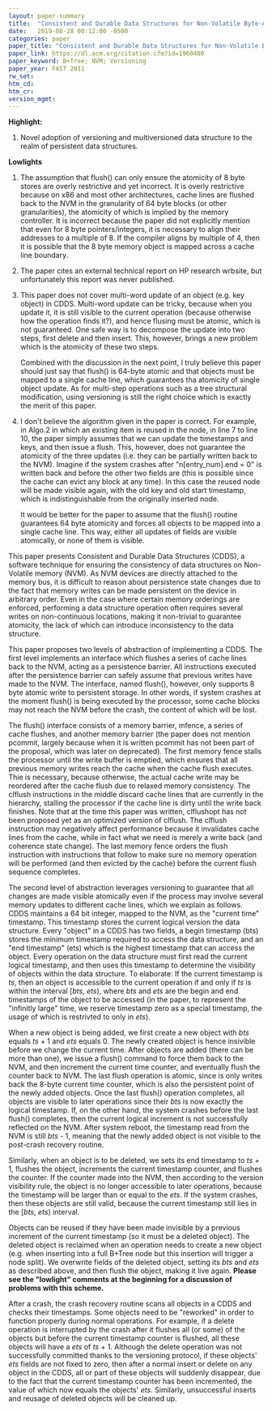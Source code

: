 ```yaml
---
layout: paper-summary
title:  "Consistent and Durable Data Structures for Non-Volatile Byte-Addressable Memory"
date:   2019-08-28 00:12:00 -0500
categories: paper
paper_title: "Consistent and Durable Data Structures for Non-Volatile Byte-Addressable Memory"
paper_link: https://dl.acm.org/citation.cfm?id=1960480
paper_keyword: B+Tree; NVM; Versioning
paper_year: FAST 2011
rw_set: 
htm_cd: 
htm_cr: 
version_mgmt: 
---
```


**Highlight:**

1. Novel adoption of versioning and multiversioned data structure to the realm of persistent data structures.

**Lowlights**

1. The assumption that flush() can only ensure the atomicity of 8 byte stores are overly restrictive and yet incorrect.
   It is overly restrictive because on x86 and most other architectures, cache lines are flushed back to the NVM in
   the granularity of 64 byte blocks (or other granularities), the atomicity of which is implied by the memory controller.
   It is incorrect because the paper did not explicitly mention that even for 8 byte pointers/integers, it is necessary to
   align their addresses to a multiple of 8. If the compiler aligns by multiple of 4, then it is possible that the 
   8 byte memory object is mapped across a cache line boundary.

2. The paper cites an external technical report on HP research wrbsite, but unfortunately this report was never published.

3. This paper does not cover multi-word update of an object (e.g. key object) in CDDS. Multi-word update can be tricky,
   because when you update it, it is still visible to the current operation (because otherwise how the operation finds it?), 
   and hence flusing must be atomic, which is not guaranteed. One safe way is to decompose the update into two steps, first
   delete and then insert. This, however, brings a new problem which is the atomicity of these two steps. 
   
   Combined with the discussion in the next point, I truly believe this paper should just say that flush() is 64-byte 
   atomic and that objects must be mapped to a single cache line, which guarantees tha atomicity of single object update. 
   As for multi-step operations such as a tree structural modification, using versioning is still the right choice which 
   is exactly the merit of this paper.

4. I don't believe the algorithm given in the paper is correct. For example, in Algo.2 in which an existing item is 
   reused in the node, in line 7 to line 10, the paper simply assumes that we can update the timestamps and keys, and then
   issue a flush. This, however, does not guarantee the atomicity of the three updates (i.e. they can be partially
   written back to the NVM). Imagine if the system crashes after "n\[entry\_num\].end = 0" is written back and before
   the other two fields are (this is possible since the cache can evict any block at any time). In this case the reused
   node will be made visible again, with the old key and old start timestamp, which is indistinguishable from the originally 
   inserted node. 

   It would be better for the paper to assume that the flush() routine guarantees 64 byte atomicity and forces all 
   objects to be mapped into a single cache line. This way, either all updates of fields are visible atomically, or none 
   of them is visible.

This paper presents Consistent and Durable Data Structures (CDDS), a software technique for ensuring the consistency
of data structures on Non-Volatile memory (NVM). As NVM devices are directly attached to the memory bus, it is 
difficult to reason about persistence state changes due to the fact that memory writes can be made persistent on the device 
in arbitrary order. Even in the case where certain memory orderings are enforced, performing a data structure operation
often requires several writes on non-continuous locations, making it non-trivial to guarantee atomicity, the lack of 
which can introduce inconsistency to the data structure. 

This paper proposes two levels of abstraction of implementing a CDDS. The first level implements an interface which flushes
a series of cache lines back to the NVM, acting as a persistence barrier. All instructions executed after the persistence
barrier can safely assume that previous writes have made to the NVM. The interface, named flush(), however, only supports
8 byte atomic write to persistent storage. In other words, if system crashes at the moment flush() is being executed 
by the processor, some cache blocks may not reach the NVM before the crash, the content of which will be lost. 

The flush() interface consists of a memory barrier, mfence, a series of cache flushes, and another memory barrier (the
paper does not mention pcommit, largely because when it is written pcommit has not been part of the proposal, which was
later on deprecated). The first memory fence stalls the processor until the write buffer is emptied, which ensures that 
all previous memory writes reach the cache when the cache flush executes. Thie is necessary, because otherwise, the actual 
cache write may be reordered after the cache flush due to relaxed memory consistency. The clflush instructions in the middle
discard cache lines that are currently in the hierarchy, stalling the processor if the cache line is dirty until the 
write back finishes. Note that at the time this paper was written, clflushopt has not been proposed yet as an optimized
version of clflush. The clflush instruction may negatively affect performance because it invalidates cache lines from the 
cache, while in fact what we need is merely a write back (and coherence state change). The last memory fence orders the flush
instruction with instructions that follow to make sure no memory operation will be performed (and then evicted by the cache) 
before the current flush sequence completes. 

The second level of abstraction leverages versioning to guarantee that all changes are made visible atomically even if
the process may involve several memory updates to different cache lines, which we explain as follows. CDDS maintains a 
64 bit integer, mapped to the NVM, as the "current time" timestamp. This timestamp stores the current logical version the 
data structure. Every "object" in a CDDS has two fields, a begin timestamp (bts) stores the minimum timestamp required to 
access the data structure, and an "end timestamp" (ets) which is the highest timestamp that can access the object. Every 
operation on the data structure must first read the current logical timestamp, and then uses this timestamp to determine 
the visibility of objects within the data structure. To elaborate: If the current timestamp is *ts*, then an object is 
accessible to the current operation if and only if *ts* is within the interval [*bts*, *ets*), where *bts* and *ets* are 
the begin and end timestamps of the object to be accessed (in the paper, to represent the "infinitly large" time, we reserve 
timestamp zero as a special timestamp, the usage of which is restrivted to only in *ets*). 

When a new object is being added, we first create a new object with *bts* equals *ts* + 1 and *ets* equals 0. The newly 
created object is hence insivible before we change the current time. After objects are added (there can be more than one), 
we issue a flush() command to force them back to the NVM, and then increment the current time counter, and eventually flush 
the counter back to NVM. The last flush operation is atomic, since is only writes back the 8-byte current time counter,
which is also the persistent point of the newly added objects. Once the last flush() operation completes, all objects 
are visible to later operations since their *bts* is now exactly the logical timestamp. If, on the other hand, the system
crashes before the last flush() completes, then the current logical increment is not successfully reflected on the NVM.
After system reboot, the timestamp read from the NVM is still *bts* - 1, meaning that the newly added object is not 
visible to the post-crash recovery routine.

Similarly, when an object is to be deleted, we sets its end timestamp to *ts* + 1, flushes the object, increments the 
current timestamp counter, and flushes the counter. If the counter made into the NVM, then according to the version 
visibility rule, the object is no longer accessible to later operations, because the timestamp will be larger than or 
equal to the *ets*. If the system crashes, then these objects are still valid, because the current timestamp still
lies in the [*bts*, *ets*) interval.

Objects can be reused if they have been made invisible by a previous increment of the current timestamp (so it must be 
a deleted object). The deleted object is reclaimed when an operation needs to create a new object (e.g. when inserting 
into a full B+Tree node but this insertion will trigger a node split). We overwrite fields of the deleted object,
setting its *bts* and *ets* as described above, and then flush the object, making it live again. **Please see the "lowlight"
comments at the beginning for a discussion of problems with this scheme.**

After a crash, the crash recovery routine scans all objects in a CDDS and checks their timestamps. Some objects need 
to be "reworked" in order to function properly during normal operations. For example, if a delete operation is interrupted
by the crash after it flushes all (or some) of the objects but before the current timestamp counter is flushed, all these
objects will have a *ets* of *ts* + 1. Although the delete operation was not successfully committed thanks to the versioning
protocol, if these objects' *ets* fields are not fixed to zero, then after a normal insert or delete on any object in the 
CDDS, all or part of these objects will suddenly disappear, due to the fact that the current timestamp counter has been
incremented, the value of which now equals the objects' *ets*. Similarly, unsuccessful inserts and reusage of deleted 
objects will be cleaned up.